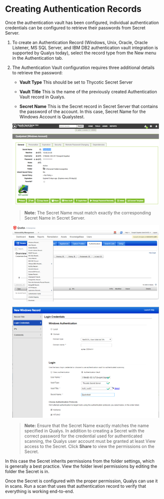 [title]: # (Creating Authentication Records)
[tags]: # (authentication)
[priority]: # (102)
# Creating Authentication Records

Once the authentication vault has been configured, individual authentication credentials can be configured to retrieve their passwords from Secret Server.

1. To create an Authentication Record (Windows, Unix, Oracle, Oracle Listener, MS SQL Server, and IBM DB2 authentication vault integration is supported by Qualys today), select the record type from the New menu in the Authentication tab.

1. The Authentication Vault configuration requires three additional details to retrieve the password:

   * __Vault Type__ This should be set to Thycotic Secret Server

   * __Vault Title__ This is the name of the previously created Authentication Vault
record in Qualys.

   * __Secret Name__ This is the Secret record in Secret Server that contains the password of the account. In this case, Secret Name for the Windows Account is Qualystest.

   ![Authentication Vault](images/04406781d2766cb12e6cd80295ddf720.png)

   >**Note:** The Secret Name must match exactly the corresponding Secret Name in Secret Server.

   ![Secret Name](images/5dba153bfbc183db8d3f1c76509bdc1f.png)

   ![Secret Name](images/ebba909256bbf9f102202f48d64b4b04.png)

   >**Note:** Ensure that the Secret Name exactly matches the name specified in Qualys. In addition to creating a Secret with the correct password for the credential used for authenticated scanning, the Qualys user account must be granted at least View access to the Secret. Click __Share__ to view the permissions on the Secret.

In this case the Secret inherits permissions from the folder settings, which is generally a best practice. View the folder level permissions by editing the folder the Secret is in.

Once the Secret is configured with the proper permission, Qualys can use it in scans. Run a scan that uses that authentication record to verify that everything is working end-to-end.
